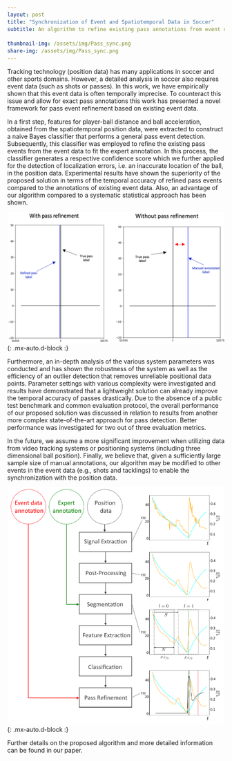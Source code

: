 ```yaml
---
layout: post
title: "Synchronization of Event and Spatiotemporal Data in Soccer"
subtitle: An algorithm to refine existing pass annotations from event data
 
thumbnail-img: /assets/img/Pass_sync.png
share-img: /assets/img/Pass_sync.png
---
```



Tracking technology (position data) has many applications in soccer and other sports domains. However, a detailed analysis in soccer also requires event data (such as shots or passes). In this work, we have empirically shown that this event data is often temporally imprecise. To counteract this issue and allow for exact pass annotations this work has presented a novel framework for pass event refinement based on existing event data.

In a first step, features for player-ball distance and ball acceleration, obtained from the spatiotemporal position data, were extracted to construct a naive Bayes classifier that performs a general pass event detection. Subsequently, this classifier was employed to refine the existing pass events from the event data to fit the expert annotation. In this process, the classifier generates a respective confidence score which we further applied for the detection of localization errors, i.e. an inaccurate location of the ball, in the position data. Experimental results have shown the superiority of the proposed solution in terms of the temporal accuracy of refined pass events compared to the annotations of existing event data. Also, an advantage of our algorithm compared to a systematic statistical approach has been shown.

![Refined_Pass_Labels](../assets/img/Pass_sync.png){: .mx-auto.d-block :}

Furthermore, an in-depth analysis of the various system parameters was conducted and has shown the robustness of the system as well as the efficiency of an outlier detection that removes unreliable positional data points. Parameter settings with various complexity were investigated and results have demonstrated that a lightweight solution can already improve the temporal accuracy of passes drastically. Due to the absence of a public test benchmark and common evaluation protocol, the overall performance of our proposed solution was discussed in relation to results from another more complex state-of-the-art approach for pass detection. Better performance was investigated for two out of three evaluation metrics. 

In the future, we assume a more significant improvement when utilizing data from video tracking systems or positioning systems (including three dimensional ball position). Finally, we believe that, given a sufficiently large sample size of manual annotations, our algorithm may be modified to other events in the event data (e.g., shots and tacklings) to enable the synchronization with the position data.

![Algorithm](../assets/img/pass_refinement_algorithm.png){: .mx-auto.d-block :}

Further details on the proposed algorithm and more detailed information can be found in our paper.

